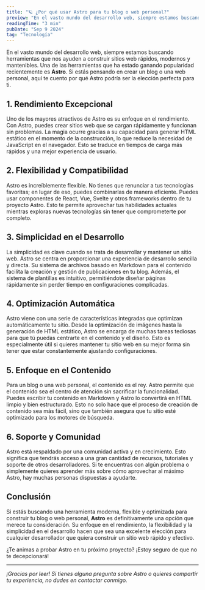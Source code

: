```yaml
---
title: "🪐 ¿Por qué usar Astro para tu blog o web personal?"
preview: "En el vasto mundo del desarrollo web, siempre estamos buscando herramientas que nos ayuden a construir sitios web rápidos, modernos y mantenibles. Una de las herramientas que ha estado ganando popularidad..."
readingTime: "3 min"
pubDate: "Sep 9 2024"
tag: "Tecnología"
---
```


En el vasto mundo del desarrollo web, siempre estamos buscando herramientas que nos ayuden a construir sitios web rápidos, modernos y mantenibles. Una de las herramientas que ha estado ganando popularidad recientemente es **Astro**. Si estás pensando en crear un blog o una web personal, aquí te cuento por qué Astro podría ser la elección perfecta para ti.

## 1. **Rendimiento Excepcional**

Uno de los mayores atractivos de Astro es su enfoque en el rendimiento. Con Astro, puedes crear sitios web que se cargan rápidamente y funcionan sin problemas. La magia ocurre gracias a su capacidad para generar HTML estático en el momento de la construcción, lo que reduce la necesidad de JavaScript en el navegador. Esto se traduce en tiempos de carga más rápidos y una mejor experiencia de usuario.

## 2. **Flexibilidad y Compatibilidad**

Astro es increíblemente flexible. No tienes que renunciar a tus tecnologías favoritas; en lugar de eso, puedes combinarlas de manera eficiente. Puedes usar componentes de React, Vue, Svelte y otros frameworks dentro de tu proyecto Astro. Esto te permite aprovechar tus habilidades actuales mientras exploras nuevas tecnologías sin tener que comprometerte por completo.

## 3. **Simplicidad en el Desarrollo**

La simplicidad es clave cuando se trata de desarrollar y mantener un sitio web. Astro se centra en proporcionar una experiencia de desarrollo sencilla y directa. Su sistema de archivos basado en Markdown para el contenido facilita la creación y gestión de publicaciones en tu blog. Además, el sistema de plantillas es intuitivo, permitiéndote diseñar páginas rápidamente sin perder tiempo en configuraciones complicadas.

## 4. **Optimización Automática**

Astro viene con una serie de características integradas que optimizan automáticamente tu sitio. Desde la optimización de imágenes hasta la generación de HTML estático, Astro se encarga de muchas tareas tediosas para que tú puedas centrarte en el contenido y el diseño. Esto es especialmente útil si quieres mantener tu sitio web en su mejor forma sin tener que estar constantemente ajustando configuraciones.

## 5. **Enfoque en el Contenido**

Para un blog o una web personal, el contenido es el rey. Astro permite que el contenido sea el centro de atención sin sacrificar la funcionalidad. Puedes escribir tu contenido en Markdown y Astro lo convertirá en HTML limpio y bien estructurado. Esto no solo hace que el proceso de creación de contenido sea más fácil, sino que también asegura que tu sitio esté optimizado para los motores de búsqueda.

## 6. **Soporte y Comunidad**

Astro está respaldado por una comunidad activa y en crecimiento. Esto significa que tendrás acceso a una gran cantidad de recursos, tutoriales y soporte de otros desarrolladores. Si te encuentras con algún problema o simplemente quieres aprender más sobre cómo aprovechar al máximo Astro, hay muchas personas dispuestas a ayudarte.

## Conclusión

Si estás buscando una herramienta moderna, flexible y optimizada para construir tu blog o web personal, **Astro** es definitivamente una opción que merece tu consideración. Su enfoque en el rendimiento, la flexibilidad y la simplicidad en el desarrollo hacen que sea una excelente elección para cualquier desarrollador que quiera construir un sitio web rápido y efectivo.

¿Te animas a probar Astro en tu próximo proyecto? ¡Estoy seguro de que no te decepcionará!

---

*¡Gracias por leer! Si tienes alguna pregunta sobre Astro o quieres compartir tu experiencia, no dudes en contactar conmigo.*
